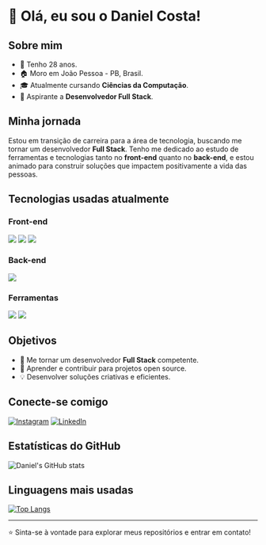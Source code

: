 # 👋 Olá, eu sou o Daniel Costa!

## Sobre mim
- 🎂 Tenho 28 anos.
- 🏠 Moro em João Pessoa - PB, Brasil.
- 🎓 Atualmente cursando **Ciências da Computação**.
- 🚀 Aspirante a **Desenvolvedor Full Stack**.

## Minha jornada
Estou em transição de carreira para a área de tecnologia, buscando me tornar um desenvolvedor **Full Stack**. Tenho me dedicado ao estudo de ferramentas e tecnologias tanto no **front-end** quanto no **back-end**, e estou animado para construir soluções que impactem positivamente a vida das pessoas.

## Tecnologias usadas atualmente
### Front-end
<img src="https://img.shields.io/badge/JavaScript-F7DF1E?style=for-the-badge&logo=javascript&logoColor=black">
<img src="https://img.shields.io/badge/HTML5-E34F26?style=for-the-badge&logo=html5&logoColor=white">
<img src="https://img.shields.io/badge/CSS-239120?&style=for-the-badge&logo=css3&logoColor=white">

### Back-end
<img src="https://img.shields.io/badge/Python-14354C?style=for-the-badge&logo=python&logoColor=white">

### Ferramentas
<img src="https://img.shields.io/badge/GitHub-100000?style=for-the-badge&logo=github&logoColor=white">
<img src="https://img.shields.io/badge/Visual_Studio_Code-0078D4?style=for-the-badge&logo=visual%20studio%20code&logoColor=white">


## Objetivos
- 🎯 Me tornar um desenvolvedor **Full Stack** competente.
- 🌱 Aprender e contribuir para projetos open source.
- 💡 Desenvolver soluções criativas e eficientes.

## Conecte-se comigo
[![Instagram](https://img.icons8.com/fluency/22/000000/instagram-new.png)](https://www.instagram.com/dcc.daniel/) [![LinkedIn](https://img.icons8.com/color/22/000000/linkedin.png)](https://www.linkedin.com/in/daniel-costa-bb3663147/)

## Estatísticas do GitHub
![Daniel's GitHub stats](https://github-readme-stats.vercel.app/api?username=danielcoosta1&show_icons=true&theme=tokyonight)

## Linguagens mais usadas
[![Top Langs](https://github-readme-stats.vercel.app/api/top-langs/?username=danielcoosta1)](https://github.com/danielcoosta1/github-readme-stats)

---

⭐️ Sinta-se à vontade para explorar meus repositórios e entrar em contato!
